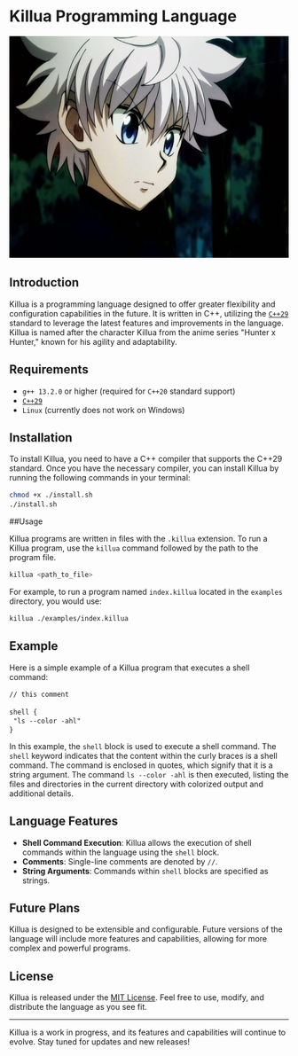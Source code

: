 # Killua Programming Language

<div align="center">
  <img src="https://github.com/TaiHusk/TaiHusk/blob/main/image.jpg" alt="TaiHusk's Github Profile Picture" width="5000" height="400" />
</div>

## Introduction
Killua is a programming language designed to offer greater flexibility and configuration capabilities in the future. It is written in C++, utilizing the [`C++29`](github.com/taihusk/CXX29) standard to leverage the latest features and improvements in the language. Killua is named after the character Killua from the anime series "Hunter x Hunter," known for his agility and adaptability.

## Requirements
- `g++ 13.2.0` or higher (required for `C++20` standard support)
- [`C++29`](github.com/taihusk/CXX29)
- `Linux` (currently does not work on Windows)

## Installation
To install Killua, you need to have a C++ compiler that supports the C++29 standard. Once you have the necessary compiler, you can install Killua by running the following commands in your terminal:

```bash
chmod +x ./install.sh
./install.sh
```

##Usage

Killua programs are written in files with the `.killua` extension. To run a Killua program, use the `killua` command followed by the path to the program file.

```bash
killua <path_to_file>
```

For example, to run a program named `index.killua` located in the `examples` directory, you would use:

```bash
killua ./examples/index.killua
```

## Example
Here is a simple example of a Killua program that executes a shell command:

```plaintext
// this comment

shell {
 "ls --color -ahl"
}
```

In this example, the `shell` block is used to execute a shell command. The `shell` keyword indicates that the content within the curly braces is a shell command. The command is enclosed in quotes, which signify that it is a string argument. The command `ls --color -ahl` is then executed, listing the files and directories in the current directory with colorized output and additional details.

## Language Features

- **Shell Command Execution**: Killua allows the execution of shell commands within the language using the `shell` block.
- **Comments**: Single-line comments are denoted by `//`.
- **String Arguments**: Commands within `shell` blocks are specified as strings.

## Future Plans
Killua is designed to be extensible and configurable. Future versions of the language will include more features and capabilities, allowing for more complex and powerful programs.

## License
Killua is released under the [MIT License](LICENSE). Feel free to use, modify, and distribute the language as you see fit.

---

Killua is a work in progress, and its features and capabilities will continue to evolve. Stay tuned for updates and new releases!